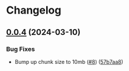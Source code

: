 # Changelog

## [0.0.4](https://github.com/tkasuz/s3-signurl-uploader/compare/v0.0.3...v0.0.4) (2024-03-10)


### Bug Fixes

* Bump up chunk size to 10mb ([#8](https://github.com/tkasuz/s3-signurl-uploader/issues/8)) ([57b7aa8](https://github.com/tkasuz/s3-signurl-uploader/commit/57b7aa8736c8b7362a29bef684eeb90a604290e1))
